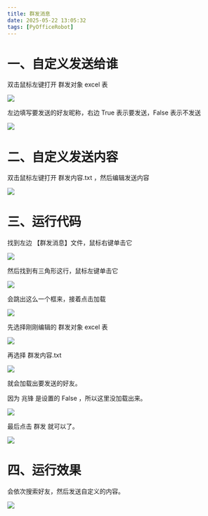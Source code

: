 ```yaml
---
title: 群发消息
date: 2025-05-22 13:05:32
tags: [PyOfficeRobot]
---
```


#  一、自定义发送给谁

双击鼠标左键打开 群发对象 excel 表

![](https://raw.gitcode.com/yaaakaaang/pic/raw/main/1747904280723.jpg)

左边填写要发送的好友昵称，右边 True 表示要发送，False 表示不发送

![](https://raw.gitcode.com/yaaakaaang/pic/raw/main/1747904851335.jpg)

#  二、自定义发送内容

双击鼠标左键打开  群发内容.txt ，然后编辑发送内容

![](https://raw.gitcode.com/yaaakaaang/pic/raw/main/1747906453544.jpg)

#  三、运行代码

  找到左边  【群发消息】文件，鼠标右键单击它
  
![](https://raw.gitcode.com/yaaakaaang/pic/raw/main/1748241172552.jpg)
  
  然后找到有三角形这行，鼠标左键单击它
  
![](https://raw.gitcode.com/yaaakaaang/pic/raw/main/1748241290098.jpg)
  
  会跳出这么一个框来，接着点击加载
  
  ![](https://raw.gitcode.com/yaaakaaang/pic/raw/main/1747906564366.png)
  
  先选择刚刚编辑的 群发对象 excel 表
  
  ![](https://raw.gitcode.com/yaaakaaang/pic/raw/main/1747906637240.jpg)
  
  再选择  群发内容.txt 
  
  ![](https://raw.gitcode.com/yaaakaaang/pic/raw/main/1747906728031.jpg)
  
  就会加载出要发送的好友。
  
  因为 兆锋  是设置的 False ，所以这里没加载出来。
  
  ![](https://raw.gitcode.com/yaaakaaang/pic/raw/main/1747906788965.jpg)
  
  最后点击 群发  就可以了。
  
  ![](https://raw.gitcode.com/yaaakaaang/pic/raw/main/1747906927437.jpg)
  
  # 四、运行效果
  
  会依次搜索好友，然后发送自定义的内容。
  
  ![](https://raw.gitcode.com/yaaakaaang/pic/raw/main/1747906976046.png)
  